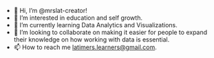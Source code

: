 - 👋 Hi, I’m @mrslat-creator!
- 👀 I’m interested in education and self growth.
- 🌱 I’m currently learning Data Analytics and Visualizations.
- 💞️ I’m looking to collaborate on making it easier for people to expand their knowledge on how working with data is essential.
- 📫 How to reach me latimers.learners@gmail.com.

<!---
mrslat-creator/mrslat-creator is a ✨ special ✨ repository because its `README.md` (this file) appears on your GitHub profile.
You can click the Preview link to take a look at your changes.
--->
